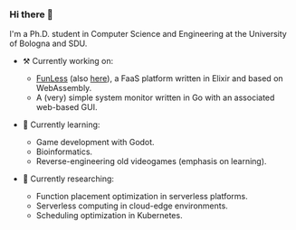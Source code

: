 ### Hi there 👋

I'm a Ph.D. student in Computer Science and Engineering at the University of Bologna and SDU.

- ⚒️ Currently working on:
  - [FunLess](https://funless.dev/) (also [here](https://github.com/funlessdev)), a FaaS platform written in Elixir and based on WebAssembly.
  - A (very) simple system monitor written in Go with an associated web-based GUI.

- 🌱 Currently learning:
  - Game development with Godot.
  - Bioinformatics.
  - Reverse-engineering old videogames (emphasis on learning).

- 🔭 Currently researching:
  - Function placement optimization in serverless platforms.
  - Serverless computing in cloud-edge environments.
  - Scheduling optimization in Kubernetes.

<!--
**mattrent/mattrent** is a ✨ _special_ ✨ repository because its `README.md` (this file) appears on your GitHub profile.

Here are some ideas to get you started:

- 🔭 I’m currently working on ...
- 🌱 I’m currently learning ...
- 👯 I’m looking to collaborate on ...
- 🤔 I’m looking for help with ...
- 💬 Ask me about ...
- 📫 How to reach me: ...
- 😄 Pronouns: ...
- ⚡ Fun fact: ...
-->
